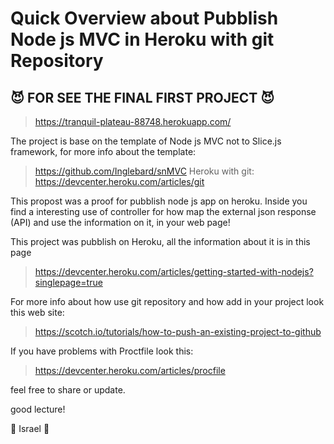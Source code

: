 # Quick Overview about Pubblish Node js MVC in Heroku with git Repository

## :smiling_imp: FOR SEE THE FINAL FIRST PROJECT :smiling_imp:

> https://tranquil-plateau-88748.herokuapp.com/

The project is base on the template of Node js MVC not to Slice.js framework,
for more info about the template: 

> https://github.com/Inglebard/snMVC
Heroku with git:
> https://devcenter.heroku.com/articles/git

This propost was a proof for pubblish node js app on heroku.
Inside you find a interesting use of controller for how map the external json
response (API) and use the information on it, in your web page!

This project was pubblish on Heroku, all the information about it is in this page

> https://devcenter.heroku.com/articles/getting-started-with-nodejs?singlepage=true

For more info about how use git repository and how add in your project look this 
web site:

> https://scotch.io/tutorials/how-to-push-an-existing-project-to-github

If you have problems with Proctfile
look this: 
> https://devcenter.heroku.com/articles/procfile


feel free to share or update.

good lecture!

:muscle: Israel :muscle:
